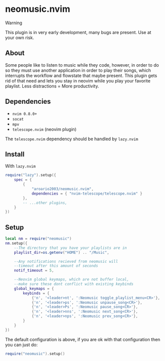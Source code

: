 # neomusic.nvim

> [!WARNING]
> This plugin is in very early development, many bugs are present. Use at your own risk.

## About

Some people like to listen to music while they code, however, in order to do so they must use another application in order to play their songs, which interrupts the workflow and flowstate that maybe present. This plugin gets rid of that need and lets you stay in neovim while you play your favorite playlist. Less distractions = More productivity.

## Dependencies

- `nvim 0.8.0+`
- `socat`
- `mpv`
- `telescope.nvim` (neovim plugin)

The `telescope.nvim` dependency should be handled by `lazy.nvim`

## Install

With `lazy.nvim`

```lua
require("lazy").setup({
    spec = {
        {
            "aroario2003/neomusic.nvim",
            dependencies = { "nvim-telescope/telescope.nvim" }
        },
        -- ...other plugins,
    }
})
```

## Setup

```lua
local nm = require("neomusic")
nm.setup({
    --The directory that you have your playlists are in
    playlist_dir=os.getenv("HOME") .. "/Music",

    --Any notifications recieved from neomusic will
    --timeout after this amount of seconds
    notif_timeout = 5,

    --Neovim global keymaps, which are not buffer local,
    --make sure these dont conflict with existing keybinds
    global_keymaps = {
        keybinds = {
            {'n', '<leader>nt', ':Neomusic toggle_playlist_menu<CR>'},
            {'n', '<leader>ps', ':Neomusic unpause_song<CR>'},
            {'n', '<leader>Ps', ':Neomusic pause_song<CR>'},
            {'n', '<leader>nns', ':Neomusic next_song<CR>'},
            {'n', '<leader>nps', ':Neomusic prev_song<CR>'},
        }
    }
})
```

The default configuration is above, if you are ok with that configuration then you can just do:

```lua
require("neomusic").setup()
```
